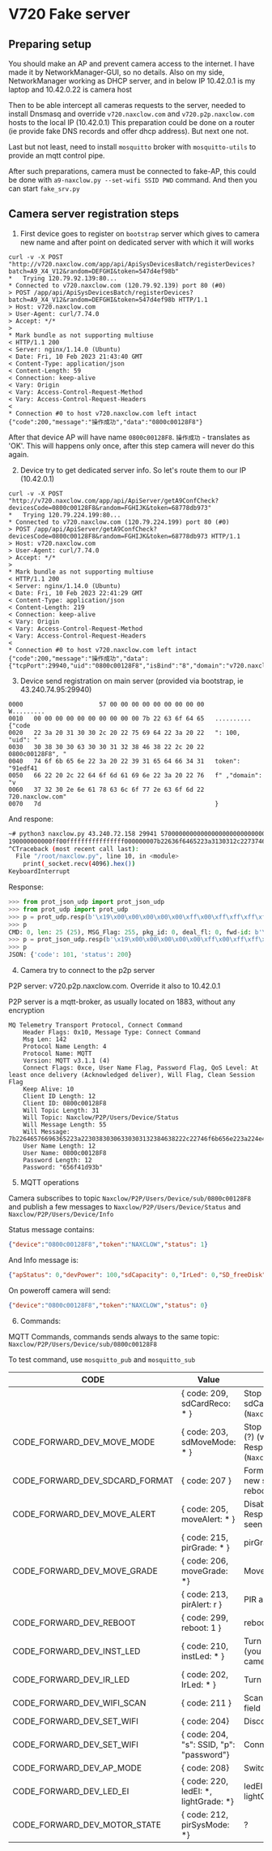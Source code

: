 # V720 Fake server

## Preparing setup

You should make an AP and prevent camera access to the internet. I have made it by NetworkManager-GUI, so no details.
Also on my side, NetworkManager working as DHCP server, and in below IP 10.42.0.1 is my laptop and 10.42.0.22 is camera host

Then to be able intercept all cameras requests to the server, needed to install Dnsmasq and override `v720.naxclow.com` and `v720.p2p.naxclow.com` hosts to the local IP (10.42.0.1)
This preparation could be done on a router (ie provide fake DNS records and offer dhcp address). But next one not.

Last but not least, need to install `mosquitto` broker with `mosquitto-utils` to provide an mqtt control pipe. 

After such preparations, camera must be connected to fake-AP, this could be done with `a9-naxclow.py --set-wifi SSID PWD` command. And then you can start `fake_srv.py`


## Camera server registration steps

1. First device goes to register on `bootstrap` server which gives to camera new name and after point on dedicated server with which it will works

```log
curl -v -X POST "http://v720.naxclow.com/app/api/ApiSysDevicesBatch/registerDevices?batch=A9_X4_V12&random=DEFGHI&token=547d4ef98b"
*   Trying 120.79.92.139:80...
* Connected to v720.naxclow.com (120.79.92.139) port 80 (#0)
> POST /app/api/ApiSysDevicesBatch/registerDevices?batch=A9_X4_V12&random=DEFGHI&token=547d4ef98b HTTP/1.1
> Host: v720.naxclow.com
> User-Agent: curl/7.74.0
> Accept: */*
> 
* Mark bundle as not supporting multiuse
< HTTP/1.1 200 
< Server: nginx/1.14.0 (Ubuntu)
< Date: Fri, 10 Feb 2023 21:43:40 GMT
< Content-Type: application/json
< Content-Length: 59
< Connection: keep-alive
< Vary: Origin
< Vary: Access-Control-Request-Method
< Vary: Access-Control-Request-Headers
< 
* Connection #0 to host v720.naxclow.com left intact
{"code":200,"message":"操作成功","data":"0800c00128F8"} 
```

After that device AP will have name `0800c00128F8`. `操作成功` - translates as 'OK'. This will happens only once, after this step camera will never do this again.


2. Device try to get dedicated server info. So let's route them to our IP (10.42.0.1)

```log
curl -v -X POST "http://v720.naxclow.com/app/api/ApiServer/getA9ConfCheck?devicesCode=0800c00128F8&random=FGHIJK&token=68778db973"
*   Trying 120.79.224.199:80...
* Connected to v720.naxclow.com (120.79.224.199) port 80 (#0)
> POST /app/api/ApiServer/getA9ConfCheck?devicesCode=0800c00128F8&random=FGHIJK&token=68778db973 HTTP/1.1
> Host: v720.naxclow.com
> User-Agent: curl/7.74.0
> Accept: */*
> 
* Mark bundle as not supporting multiuse
< HTTP/1.1 200 
< Server: nginx/1.14.0 (Ubuntu)
< Date: Fri, 10 Feb 2023 22:41:29 GMT
< Content-Type: application/json
< Content-Length: 219
< Connection: keep-alive
< Vary: Origin
< Vary: Access-Control-Request-Method
< Vary: Access-Control-Request-Headers
< 
* Connection #0 to host v720.naxclow.com left intact
{"code":200,"message":"操作成功","data":{"tcpPort":29940,"uid":"0800c00128F8","isBind":"8","domain":"v720.naxclow.com","updateUrl":null,"host":"43.240.74.95","currTime":"1676097689","pwd":"91edf41f","version":null}}
```
3. Device send registration on main server (provided via bootstrap, ie 43.240.74.95:29940)

```hex
0000                     57 00 00 00 00 00 00 00 00 00         W.........
0010   00 00 00 00 00 00 00 00 00 00 7b 22 63 6f 64 65   ..........{"code
0020   22 3a 20 31 30 30 2c 20 22 75 69 64 22 3a 20 22   ": 100, "uid": "
0030   30 38 30 30 63 30 30 31 32 38 46 38 22 2c 20 22   0800c00128F8", "
0040   74 6f 6b 65 6e 22 3a 20 22 39 31 65 64 66 34 31   token": "91edf41
0050   66 22 20 2c 22 64 6f 6d 61 69 6e 22 3a 20 22 76   f" ,"domain": "v
0060   37 32 30 2e 6e 61 78 63 6c 6f 77 2e 63 6f 6d 22   720.naxclow.com"
0070   7d                                                }
```

And respone:

```bash
~# python3 naxclow.py 43.240.72.158 29941 57000000000000000000000000000000000000007b22636f6465223a203130302c2022756964223a2022303830306330303132384638222c2022746f6b656e223a2022393165646634316622202c22646f6d61696e223a2022763732302e6e6178636c6f772e636f6d227d
190000000000ff00ffffffffffffffff000000007b22636f6465223a3130312c22737461747573223a3230307d
^CTraceback (most recent call last):
  File "/root/naxclow.py", line 10, in <module>
    print(_socket.recv(4096).hex())
KeyboardInterrupt
```

Response: 
```python
>>> from prot_json_udp import prot_json_udp
>>> from prot_udp import prot_udp
>>> p = prot_udp.resp(b'\x19\x00\x00\x00\x00\x00\xff\x00\xff\xff\xff\xff\xff\xff\xff\xff\x00\x00\x00\x00{"code":101,"status":200}')
>>> p
CMD: 0, len: 25 (25), MSG_Flag: 255, pkg_id: 0, deal_fl: 0, fwd-id: b'\xff\xff\xff\xff\xff\xff\xff\xff' Payload: 7b22636f6465223a3130312c22737461747573223a3230307d
>>> p = prot_json_udp.resp(b'\x19\x00\x00\x00\x00\x00\xff\x00\xff\xff\xff\xff\xff\xff\xff\xff\x00\x00\x00\x00{"code":101,"status":200}')
>>> p
JSON: {'code': 101, 'status': 200}
```

4. Camera try to connect to the p2p server

P2P server: v720.p2p.naxclow.com. Override it also to 10.42.0.1

P2P server is a mqtt-broker, as usually located on 1883, without any encryption

```Log
MQ Telemetry Transport Protocol, Connect Command
    Header Flags: 0x10, Message Type: Connect Command
    Msg Len: 142
    Protocol Name Length: 4
    Protocol Name: MQTT
    Version: MQTT v3.1.1 (4)
    Connect Flags: 0xce, User Name Flag, Password Flag, QoS Level: At least once delivery (Acknowledged deliver), Will Flag, Clean Session Flag
    Keep Alive: 10
    Client ID Length: 12
    Client ID: 0800c00128F8
    Will Topic Length: 31
    Will Topic: Naxclow/P2P/Users/Device/Status
    Will Message Length: 55
    Will Message: 7b22646576696365223a22303830306330303132384638222c22746f6b656e223a224e41…
    User Name Length: 12
    User Name: 0800c00128F8
    Password Length: 12
    Password: "656f41d93b"
```
5. MQTT operations

Camera subscribes to topic `Naxclow/P2P/Users/Device/sub/0800c00128F8` and publish a few messages to `Naxclow/P2P/Users/Device/Status` and `Naxclow/P2P/Users/Device/Info`

Status message contains:

```Json
{"device":"0800c00128F8","token":"NAXCLOW","status": 1}
```

And Info message is:

```Json
{"apStatus": 0,"devPower": 100,"sdCapacity": 0,"IrLed": 0,"SD_freeDisk": -1,"SD_blockDisk": -1,"cameraState": 0,"sd_State": 0,"sdMoveMode": 0,"sdCardReco": 1,"instLed": 1,"random":"BCDEFG","token":"910d310434","devicesCode":"0800c00128F8","wifiName":"intl-laptop","version":"202212011602"}
```

On poweroff camera will send:
```json
{"device":"0800c00128F8","token":"NAXCLOW","status": 0}
```

6. Commands:

MQTT Commands, commands sends always to the same topic: `Naxclow/P2P/Users/Device/sub/0800c00128F8`

To test command, use `mosquitto_pub` and `mosquitto_sub` 

| CODE                           | Value                                    | Description                                                                                                          |
| ------------------------------ | ---------------------------------------- | -------------------------------------------------------------------------------------------------------------------- |
|                                | { code: 209, sdCardReco: * }             | Stop (0) / Start (1) recording to sdCard. Response with status (`Naxclow/P2P/Users/Device/Status`)                   |
| CODE_FORWARD_DEV_MOVE_MODE     | { code: 203, sdMoveMode: * }             | Stop (0) / Start (1) sdMoveMode (?) (write only on moving?) Response with status (`Naxclow/P2P/Users/Device/Status`) |
| CODE_FORWARD_DEV_SDCARD_FORMAT | { code: 207 }                            | Format SD-Card. Response with new status. Should goes with reboot                                                    |
| CODE_FORWARD_DEV_MOVE_ALERT    | { code: 205, moveAlert: * }              | Disable (0) / Enable (1) move alert. Response with status (but i don't seen an move alert itself)                    |
|                                | { code: 215, pirGrade: * }               | pirGrade (?)                                                                                                         |
| CODE_FORWARD_DEV_MOVE_GRADE    | { code: 206, moveGrade: *}               | Move grade (?)                                                                                                       |
|                                | { code: 213, pirAlert: r }               | PIR alert (?)                                                                                                        |
| CODE_FORWARD_DEV_REBOOT        | { code: 299, reboot: 1 }                 | reboot                                                                                                               |
| CODE_FORWARD_DEV_INST_LED      | { code: 210, instLed: * }                | Turn ON (1)/OFF(0) power led (you can turn off power led, but camera will record)                                    |
| CODE_FORWARD_DEV_IR_LED        | { code: 202, IrLed: * }                  | Turn ON (1)/OFF(0) infrared view                                                                                     |
| CODE_FORWARD_DEV_WIFI_SCAN     | { code: 211 }                            | Scan WIFI. Status will have a new field 'scanWifiBase64'                                                             |
| CODE_FORWARD_DEV_SET_WIFI      | { code: 204}                             | Disconnects from wifi                                                                                                |
| CODE_FORWARD_DEV_SET_WIFI      | { code: 204, "s": SSID, "p": "password"} | Connects to provided AP                                                                                              |
| CODE_FORWARD_DEV_AP_MODE       | { code: 208}                             | Switch to AP mode                                                                                                    |
| CODE_FORWARD_DEV_LED_EI        | { code: 220, ledEI: *, lightGrade: *}    | ledEI control 0/1 (in code ledEI == lightGrade) but not working                                                      |
| CODE_FORWARD_DEV_MOTOR_STATE   | { code: 212, pirSysMode: *}              | ?                                                                                                                    |
